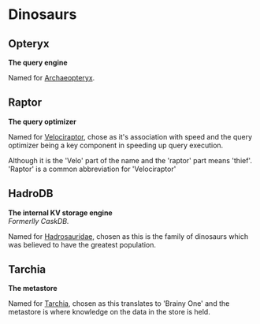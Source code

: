 # Dinosaurs

## Opteryx
**The query engine**

Named for [Archaeopteryx](https://en.wikipedia.org/wiki/Archaeopteryx).

## Raptor
**The query optimizer**

Named for [Velociraptor](https://en.wikipedia.org/wiki/Velociraptor), chose as it's association with speed and the query optimizer being a key component in speeding up query execution.

Although it is the 'Velo' part of the name and the 'raptor' part means 'thief'. 'Raptor' is a common abbreviation for 'Velociraptor' 

## HadroDB 
**The internal KV storage engine**  
_Formerlly CaskDB._

Named for [Hadrosauridae](https://en.wikipedia.org/wiki/Hadrosauridae), chosen as this is the family of dinosaurs which was believed to have the greatest population.

## Tarchia
**The metastore**

Named for [Tarchia](https://en.wikipedia.org/wiki/Tarchia), chosen as this translates to 'Brainy One' and the metastore is where knowledge on the data in the store is held.